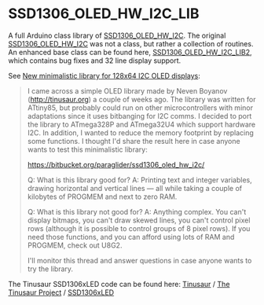 # SSD1306_OLED_HW_I2C_LIB
A full Arduino class library of [SSD1306_OLED_HW_I2C](https://bitbucket.org/paraglider/ssd1306_oled_hw_i2c/). The original [SSD1306_OLED_HW_I2C](https://bitbucket.org/paraglider/ssd1306_oled_hw_i2c/) was not a class, but rather a collection of routines.  An enhanced base class can be found here, [SSD1306_OLED_HW_I2C_LIB2](https://github.com/greenonline/SSD1306_OLED_HW_I2C_LIB2), which contains bug fixes and 32 line display support.

See [New minimalistic library for 128x64 I2C OLED displays](https://www.reddit.com/r/arduino/comments/63ic5y/new_minimalistic_library_for_128x64_i2c_oled/):

> I came across a simple OLED library made by Neven Boyanov (http://tinusaur.org) a couple of weeks ago. The library was written for ATtiny85, but probably could run on other microcontrollers with minor adaptations since it uses bitbanging for I2C comms. I decided to port the library to ATmega328P and ATmega32U4 which support hardware I2C. In addition, I wanted to reduce the memory footprint by replacing some functions. I thought I'd share the result here in case anyone wants to test this minimalistic library:
> 
> https://bitbucket.org/paraglider/ssd1306_oled_hw_i2c/
> 
> Q: What is this library good for? A: Printing text and integer variables, drawing horizontal and vertical lines — all while taking a couple of kilobytes of PROGMEM and next to zero RAM.
> 
> Q: What is this library not good for? A: Anything complex. You can't display bitmaps, you can't draw skewed lines, you can't control pixel rows (although it is possible to control groups of 8 pixel rows). If you need those functions, and you can afford using lots of RAM and PROGMEM, check out U8G2.
> 
> I'll monitor this thread and answer questions in case anyone wants to try the library.

The Tinusaur SSD1306xLED code can be found here: [Tinusaur](https://bitbucket.org/tinusaur/) / [The Tinusaur Project](https://bitbucket.org/account/user/tinusaur/projects/TINUSAUR) / [SSD1306xLED](https://bitbucket.org/tinusaur/ssd1306xled)

